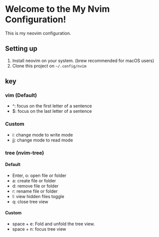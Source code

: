 # Welcome to the My Nvim Configuration!

This is my neovim configuration.


## Setting up
1. Install neovim on your system. (brew recommended for macOS users)
2. Clone this project on `~/.config/nvim`

## key

### vim (Default)

- ^: focus on the first letter of a sentence
- $: focus on the last letter of a sentence

### Custom

- i: change mode to write mode
- jj: change mode to read mode 

### tree (nvim-tree)

#### Default

- Enter, o: open file or folder
- a: create file or folder
- d: remove file or folder
- r: rename file or folder
- I: view hidden files toggle
- q: close tree view

#### Custom

- space + e: Fold and unfold the tree view.
- space + n: focus tree view
